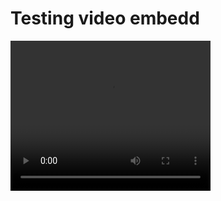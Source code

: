 # Testing video embedd

<video width="320" height="240">
	<source src="videos/IMG_0599.mov" type="video/mp4" />
	Videos not supported.
</video>
